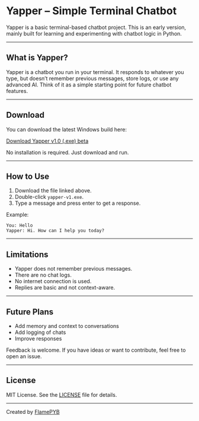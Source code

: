 # Yapper – Simple Terminal Chatbot

Yapper is a basic terminal-based chatbot project. This is an early version, mainly built for learning and experimenting with chatbot logic in Python.

---

## What is Yapper?

Yapper is a chatbot you run in your terminal. It responds to whatever you type, but doesn’t remember previous messages, store logs, or use any advanced AI. Think of it as a simple starting point for future chatbot features.

---

## Download

You can download the latest Windows build here:

[Download Yapper v1.0 (.exe) beta](https://github.com/FlamePYB/ChatBot/raw/refs/heads/main/Builds/yapper-v1.exe)

No installation is required. Just download and run.

---

## How to Use

1. Download the file linked above.
2. Double-click `yapper-v1.exe`.
3. Type a message and press enter to get a response.

Example:
```
You: Hello
Yapper: Hi. How can I help you today?
```

---

## Limitations

- Yapper does not remember previous messages.
- There are no chat logs.
- No internet connection is used.
- Replies are basic and not context-aware.

---

## Future Plans

- Add memory and context to conversations
- Add logging of chats
- Improve responses

Feedback is welcome. If you have ideas or want to contribute, feel free to open an issue.

---

## License

MIT License. See the [LICENSE](LICENSE) file for details.

---

Created by [FlamePYB](https://github.com/FlamePYB)